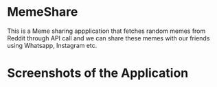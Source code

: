 # MemeShare
This is a Meme sharing appplication that fetches random memes from Reddit through API call and we can share these memes with our friends using Whatsapp, Instagram etc.

# Screenshots of the Application
